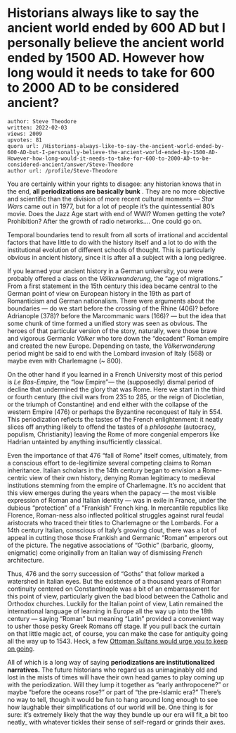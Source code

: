 # Historians always like to say the ancient world ended by 600 AD but I personally believe the ancient world ended by 1500 AD. However how long would it needs to take for 600 to 2000 AD to be considered ancient?

	author: Steve Theodore
	written: 2022-02-03
	views: 2009
	upvotes: 81
	quora url: /Historians-always-like-to-say-the-ancient-world-ended-by-600-AD-but-I-personally-believe-the-ancient-world-ended-by-1500-AD-However-how-long-would-it-needs-to-take-for-600-to-2000-AD-to-be-considered-ancient/answer/Steve-Theodore
	author url: /profile/Steve-Theodore


You are certainly within your rights to disagee: any historian knows that in the end, __all periodizations are basically bunk__ . They are no more objective and scientific than the division of more recent cultural moments — _Star Wars_  came out in 1977, but for a lot of people it’s the quintessential 80’s movie. Does the Jazz Age start with end of WWI? Women getting the vote? Prohibition? After the growth of radio networks…. One could go on.

Temporal boundaries tend to result from all sorts of irrational and accidental factors that have little to do with the history itself and a lot to do with the institutional evolution of different schools of thought. This is particularly obvious in ancient history, since it is after all a subject with a long pedigree.

If you learned your ancient history in a German university, you were probably offered a class on the _Völkerwanderung,_ the “age of migrations.” From a first statement in the 15th century this idea became central to the German point of view on European history in the 19th as part of Romanticism and German nationalism. There were arguments about the boundaries — do we start before the crossing of the Rhine (406)? before Adrianople (378)? before the Marcommanic wars (166)? — but the idea that some chunk of time formed a unified story was seen as obvious. The heroes of that particular version of the story, naturally, were those brave and vigorous Germanic _Völker_ who tore down the “decadent” Roman empire and created the new Europe. Depending on taste, the _Völkerwanderung_ period might be said to end with the Lombard invasion of Italy (568) or maybe even with Charlemagne (~ 800).

On the other hand if you learned in a French University most of this period is _Le Bas-Empire,_ the “low Empire”_—_ the (supposedly) dismal period of decline that undermined the glory that was Rome. Here we start in the third or fourth century (the civil wars from 235 to 285, or the reign of Diocletian, or the triumph of Constantine) and end either with the collapse of the western Empire (476) or perhaps the Byzantine reconquest of Italy in 554. This periodization reflects the tastes of the French enlightenment: it neatly slices off anything likely to offend the tastes of a _philosophe_  (autocracy, populism, Christianity) leaving the Rome of more congenial emperors like Hadrian untainted by anything insufficiently classical.

Even the importance of that 476 “fall of Rome” itself comes, ultimately, from a conscious effort to de-legitimize several competing claims to Roman inheritance. Italian scholars in the 14th century began to envision a Rome-centric view of their own history, denying Roman legitimacy to medieval institutions stemming from the empire of Charlemagne. It’s no accident that this view emerges during the years when the papacy — the most visible expression of Roman and Italian identity — was in exile in France, under the dubious “protection” of a “Frankish” French king. In mercantile republics like Florence, Roman-ness also inflected political struggles against rural feudal aristocrats who traced their titles to Charlemagne or the Lombards. For a 14th century Italian, conscious of Italy’s growing clout, there was a lot of appeal in cutting those those Frankish and Germanic “Roman” emperors out of the picture. The negative associations of “Gothic” (barbaric, gloomy, enigmatic) come originally from an Italian way of dismissing _French_  architecture.

Thus, 476 and the sorry succession of “Goths” that follow marked a watershed in Italian eyes. But the existence of a thousand years of Roman continuity centered on Constantinople was a bit of an embarrassment for this point of view, particularly given the bad blood between the Catholic and Orthodox churches. Luckily for the Italian point of view, Latin remained the international language of learning in Europe all the way up into the 18th century — saying “Roman” but meaning “Latin” provided a convenient way to usher those pesky Greek Romans off stage. If you pull back the curtain on that little magic act, of course, you can make the case for antiquity going all the way up to 1543. Heck, a few [Ottoman Sultans would urge you to keep on going](https://en.wikipedia.org/wiki/Ottoman_claim_to_Roman_succession#:~:text=The%20claim%20of%20the%20Ottoman,Roman%20legitimacy%20reached%20their%20peak.).



All of which is a long way of saying __periodizations are institutionalized narratives.__ The future historians who regard us as unimaginably old and lost in the mists of times will have their own head games to play coming up with the periodization. Will they lump it together as “early anthropocene?” or maybe “before the oceans rose?” or part of “the pre-Islamic era?” There’s no way to tell, though it would be fun to hang around long enough to see how laughable their simplifications of our world will be. One thing is for sure: it’s extremely likely that the way they bundle up our era will fit_a bit too neatly_ with whatever tickles their sense of self-regard or grinds their axes.

